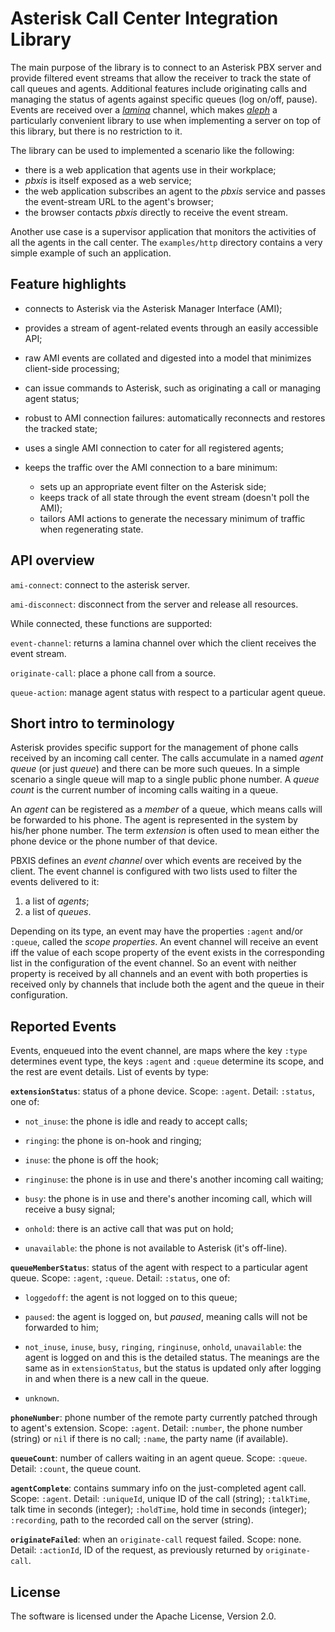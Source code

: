 # Asterisk Call Center Integration Library

The main purpose of the library is to connect to an Asterisk PBX server and provide filtered event streams that allow the receiver to track the state of call queues and agents. Additional features include originating calls and managing the status of agents against specific queues (log on/off, pause). Events are received over a [*lamina*](https://github.com/ztellman/lamina) channel, which makes [*aleph*](https://github.com/ztellman/aleph) a particularly convenient library to use when implementing a server on top of this library, but there is no restriction to it.

The library can be used to implemented a scenario like the following:

* there is a web application that agents use in their workplace;
* *pbxis* is itself exposed as a web service;
* the web application subscribes an agent to the *pbxis* service and passes the event-stream URL to the agent's browser;
* the browser contacts *pbxis* directly to receive the event stream.

Another use case is a supervisor application that monitors the activities of all the agents in the call center. The `examples/http` directory contains a very simple example of such an application.


## Feature highlights

* connects to Asterisk via the Asterisk Manager Interface (AMI);

* provides a stream of agent-related events through an easily accessible API;

* raw AMI events are collated and digested into a model that minimizes client-side processing;

* can issue commands to Asterisk, such as originating a call or managing agent status;

* robust to AMI connection failures: automatically reconnects and restores the tracked state;

* uses a single AMI connection to cater for all registered agents;

* keeps the traffic over the AMI connection to a bare minimum:
  * sets up an appropriate event filter on the Asterisk side;
  * keeps track of all state through the event stream (doesn't poll the AMI);
  * tailors AMI actions to generate the necessary minimum of traffic when regenerating state.

## API overview

`ami-connect`: connect to the asterisk server.

`ami-disconnect`: disconnect from the server and release all resources.

While connected, these functions are supported:

`event-channel`: returns a lamina channel over which the client receives the event stream.

`originate-call`: place a phone call from a source.

`queue-action`: manage agent status with respect to a particular agent queue.


## Short intro to terminology

Asterisk provides specific support for the management of phone calls received by an incoming call center. The calls accumulate in a named *agent queue* (or just *queue*) and there can be more such queues. In a simple scenario a single queue will map to a single public phone number. A *queue count* is the current number of incoming calls waiting in a queue.

An *agent* can be registered as a *member* of a queue, which means calls will be forwarded to his phone. The agent is represented in the system by his/her phone number. The term *extension* is often used to mean either the phone device or the phone number of that device.

PBXIS defines an *event channel* over which events are received by the client. The event channel is configured with two lists used to filter the events delivered to it:

1. a list of *agents*;
2. a list of *queues*.

Depending on its type, an event may have the properties `:agent` and/or `:queue`, called the *scope properties*. An event channel will receive an event iff the value of each scope property of the event exists in the corresponding list in the configuration of the event channel. So an event with neither property is received by all channels and an event with both properties is received only by channels that include both the agent and the queue in their configuration.


## Reported Events

Events, enqueued into the event channel, are maps where the key `:type` determines event type, the keys `:agent` and `:queue` determine its scope, and the rest are event details. List of events by type:

<b>`extensionStatus`</b>: status of a phone device. Scope: `:agent`. Detail: `:status`, one of:

- `not_inuse`: the phone is idle and ready to accept calls;

- `ringing`: the phone is on-hook and ringing;

- `inuse`: the phone is off the hook;

- `ringinuse`: the phone is in use and there's another incoming call waiting;

- `busy`: the phone is in use and there's another incoming call, which will receive a busy signal;

- `onhold`: there is an active call that was put on hold;

- `unavailable`: the phone is not available to Asterisk (it's off-line).


<b>`queueMemberStatus`</b>: status of the agent with respect to a particular agent queue. Scope: `:agent`, `:queue`. Detail: `:status`, one of:

- `loggedoff`: the agent is not logged on to this queue;

- `paused`: the agent is logged on, but *paused*, meaning calls will not be forwarded to him;

- `not_inuse`, `inuse`, `busy`, `ringing`, `ringinuse`, `onhold`, `unavailable`: the agent is logged on and this is the detailed status. The meanings are the same as in `extensionStatus`, but the status is updated only after logging in and when there is a new call in the queue.

- `unknown`.


<b>`phoneNumber`</b>: phone number of the remote party currently patched through to agent's extension. Scope: `:agent`. Detail: `:number`, the phone number (string) or `nil` if there is no call; `:name`, the party name (if available).

<b>`queueCount`</b>: number of callers waiting in an agent queue. Scope: `:queue`. Detail: `:count`, the queue count.

<b>`agentComplete`</b>: contains summary info on the just-completed agent call. Scope: `:agent`. Detail: `:uniqueId`, unique ID of the call (string); `:talkTime`, talk time in seconds (integer); `:holdTime`, hold time in seconds (integer); `:recording`, path to the recorded call on the server (string).

<b>`originateFailed`</b>: when an `originate-call` request failed. Scope: none. Detail: `:actionId`, ID of the request, as previously returned by `originate-call`.



## License

The software is licensed under the Apache License, Version 2.0.